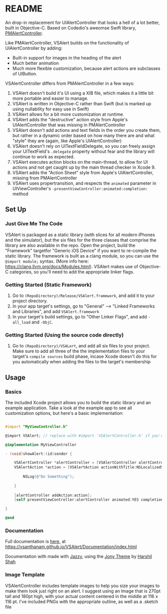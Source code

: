 # README
An drop-in replacement for UIAlertController that looks a hell of a lot better, built in Objective-C. Based on Codedio's aweomse Swift library, [PMAlertController](https://github.com/Codeido/PMAlertController).

Like PMAlertController, VSAlert builds on the functionality of UIAlertController by adding:

* Built-in support for images in the heading of the alert
* Much better animation
* Much more flexible customization, because alert actions are subclasses of UIButton.

VSAlertController differs from PMAlertController in a few ways:

1. VSAlert doesn't build it's UI using a XIB file, which makes it a little bit more portable and easier to manage.
2. VSAlert is written in Objective-C rather than Swift (but is marked up using nullability for easy use in Swift)
3. VSAlert allows for a bit more customization at runtime.
4. VSAlert adds the "destructive" action style from Apple's UIAlertController that was missing in PMAlertController
5. VSAlert doesn't add actions and text fields in the order you create them, but rather in a dynamic order based on how many there are and what "style" they are (again, like Apple's UIAlertController)
6. VSAlert doesn't rely on UITextFieldDelegate, so you can freely assign your UITextField's `.delegate` property without fear and the library will continue to work as expected.
6. VSAlert executes action blocks on the main-thread, to allow for UI actions and not get caught up by the main thread checker in Xcode 9.
7. VSAlert adds the "Action Sheet" style from Apple's UIAlertController, missing from PMAlertController
8. VSAlert uses propertransition, and respects the `animated` parameter in UIViewController's `-presentViewController:animated:completion:` method

## Set Up

### Just Give Me The Code
VSAlert is packaged as a static library (with slices for all modern iPhones and the simulator), but the six files for the three classes that comprise the library are also available in the repo. Open the project, build the "Framework" targetfor "Generic iOS Device"  if you want to re-compile the static library. The framework is built as a clang module, so you can use the `@import module;` syntax. (More info here: https://clang.llvm.org/docs/Modules.html). VSAlert makes use of Objective-C categories, so you'll need to add the appropriate linker flags.

### Getting Started (Static Framework)

1. Go to `(RepoDirectory)/Release/VSAlert.framework`, and add it to your project directory.
2. In your app target's settings, go to "General" --> "Linked Frameworks and Libraries", and add `VSAlert.framework`
3. In your target's build settings, go to "Other Linker Flags", and add `-all_load` and `-ObjC`.

### Getting Started (Using the source code directly)
1. Go to `(RepoDirectory)/VSALert`, and add all six files to your project. Make sure to add all three of the  the implementation files to your target's `compile sources`  build phase, incase Xcode doesn't do this for you automatically when adding the files to the target's membership

## Usage

### Basics

The included Xcode project allows you to build the static library and an example application. Take a look at the example app to see all customization options, but here's a basic implementation:

```Objective-C

#import "MyViewController.h"

@import VSAlert; // replace with #import 'VSAlertController.h' if you're using the source rather than the static framework

@implementation MyViewController

- (void)showAlert:(id)sender {

    VSAlertController *alertController = [VSAlertController alertControllerWithTitle:NSLocalizedString(@"Alert!", nil) description:NSLocalizedString(@"This app needs your attention right now", nil) style:VSAlertControllerStyleAlert];
    VSAlertAction *action = [VSAlertAction actionWithTitle:NSLocalizedString(@"Close", nil) style:VSAlertActionStyleDefault action:^(VSAlertAction *action) {
    
        NSLog(@"Do Something");
    
    }
    
    [alertController addAction:action];
    [self presentViewController:alertController animated:YES completion:nil];

}

@end
```

### Documentation

Full documentation is [here](https://vsanthanam.github.io/VSAlert/Documentation/index.html), at https://vsanthanam.github.io/VSAlert/Documentation/index.html

Documentation with made with [Jazzy](https://github.com/realm/jazzy), using the [Jony Theme](https://github.com/HarshilShah/Jony) by [Harshil Shah](https://github.com/HarshilShah/)

### Image Template

VSAlertController includes template images to help you size your images to make them look just right on an alert. I suggest using an Image that is 270pt tall and 180pt high, with your actual content centered in the middle at 116 x 116 pt. I've included PNGs with the appropriate outline, as well as a .sketch file

